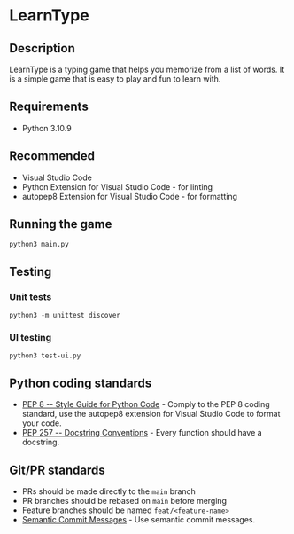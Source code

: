 # LearnType

## Description

LearnType is a typing game that helps you memorize from a list of words. It is a simple game that is easy to play and fun to learn with.

## Requirements

- Python 3.10.9

## Recommended

- Visual Studio Code
- Python Extension for Visual Studio Code - for linting
- autopep8 Extension for Visual Studio Code - for formatting

## Running the game

```
python3 main.py
```

## Testing

### Unit tests

```
python3 -m unittest discover
```

### UI testing

```
python3 test-ui.py
```

## Python coding standards

- [PEP 8 -- Style Guide for Python Code](https://www.python.org/dev/peps/pep-0008/) - Comply to the PEP 8 coding standard, use the autopep8 extension for Visual Studio Code to format your code.
- [PEP 257 -- Docstring Conventions](https://www.python.org/dev/peps/pep-0257/) - Every function should have a docstring.

## Git/PR standards

- PRs should be made directly to the `main` branch
- PR branches should be rebased on `main` before merging
- Feature branches should be named `feat/<feature-name>`
- [Semantic Commit Messages](https://www.conventionalcommits.org/en/v1.0.0/) - Use semantic commit messages.
